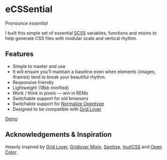 # eCSSential

Pronounce <em>essential</em>

I built this simple set of essential <abbr title="Sassy CSS">SCSS</abbr> variables, functions and mixins to help generate CSS files with modular scale and vertical rhythm.

<h2>Features</h2>
<ul>
<li>Simple to master and use</li>
<li>It will ensure you'll maintain a baseline even when elements (images, iframes) tend to break your beautiful rhythm.</li>
<li>Responsive friendly</li>
<li>Lightweight (18kb minified)</li>
<li>Work / think in pixels — win in REMs</li>
<li>Switchable support for old browsers</li>
<li>Switchable support for <a href="http://kennethormandy.com/journal/normalize-opentype-css">Normalize Opentype</a></li>
<li>Designed to be compatible with <a href="http://www.gridlover.net/">Grid Lover</a></li>
</ul>

<p><a href="https://erictlurick.github.io/ecssential/">Demo</a></p>

<h2>Acknowledgements &amp; Inspiration</h2>
Heavily inspired by <a href="http://www.gridlover.net/">Grid Lover</a>, <a href="https://github.com/sevenupcan/gridlover-mixin">Gridlover Mixin</a>, <a href="https://10up.github.io/sanitize.css/">Sanitize</a>, <a href="https://github.com/inuitcss">InuitCSS</a> and <a href="https://yeun.github.io/open-color/">Open Color</a>.
